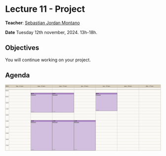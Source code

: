 # Lecture 11 - Project
**Teacher**: [Sebastian Jordan Montano](https://github.com/jordanmontt)

**Date** Tuesday 12th november, 2024. 13h-18h.

## Objectives

You will continue working on your project.

## Agenda

![img](/Week-07-Project-November-11-15-2024/week-07-agenda.png)   